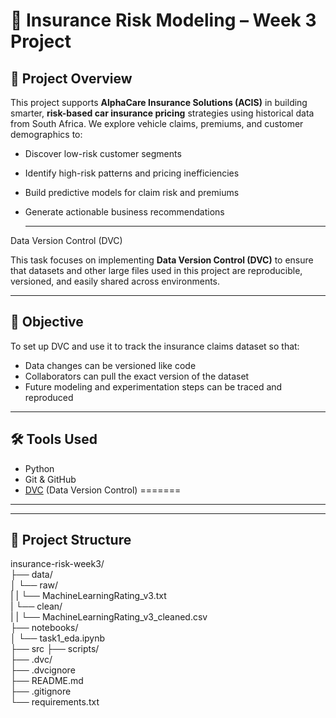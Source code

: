 # 🚗 Insurance Risk Modeling – Week 3 Project  

## 🧭 Project Overview

This project supports **AlphaCare Insurance Solutions (ACIS)** in building smarter, **risk-based car insurance pricing** strategies using historical data from South Africa. We explore vehicle claims, premiums, and customer demographics to:
- Discover low-risk customer segments
- Identify high-risk patterns and pricing inefficiencies
- Build predictive models for claim risk and premiums
- Generate actionable business recommendations

  ---
  
Data Version Control (DVC)

This task focuses on implementing **Data Version Control (DVC)** to ensure that datasets and other large files used in this project are reproducible, versioned, and easily shared across environments.

---

## 🎯 Objective

To set up DVC and use it to track the insurance claims dataset so that:
- Data changes can be versioned like code
- Collaborators can pull the exact version of the dataset
- Future modeling and experimentation steps can be traced and reproduced

---

## 🛠 Tools Used

- Python
- Git & GitHub
- [DVC](https://dvc.org/) (Data Version Control)
=======
---


---

## 📁 Project Structure
insurance-risk-week3/  
├── data/  
│   └── raw/  
|   |   └── MachineLearningRating_v3.txt  
|   └── clean/  
|   |   └── MachineLearningRating_v3_cleaned.csv    
├── notebooks/  
│   └── task1_eda.ipynb  
├── src
├── scripts/  
├── .dvc/  
├── .dvcignore   
├── README.md  
├── .gitignore  
└── requirements.txt
